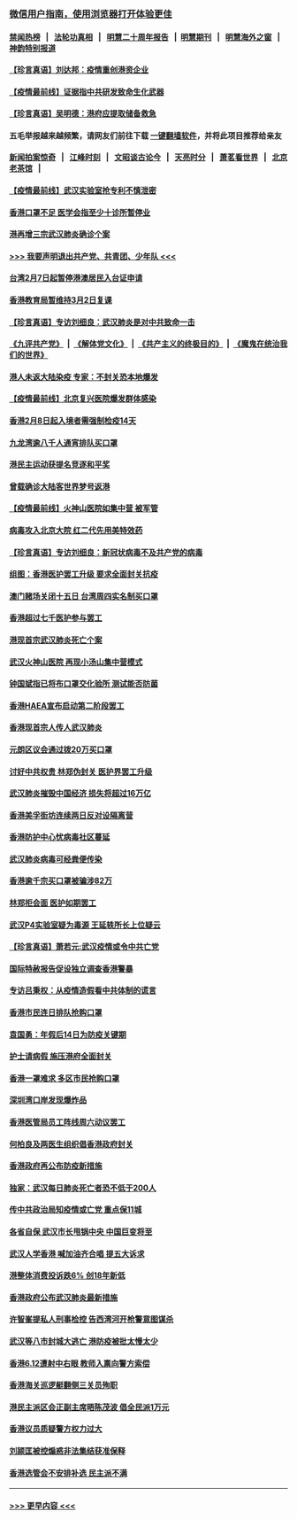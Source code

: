 ### [微信用户指南，使用浏览器打开体验更佳](https://github.com/gfw-breaker/banned-news1/blob/master/indexes/wechat-guide.md?t=0)
#### [禁闻热榜](热点新闻.md?t=0)  &nbsp;&nbsp;|&nbsp;&nbsp; [法轮功真相](https://github.com/gfw-breaker/truth/blob/master/README.md?t=0) &nbsp;&nbsp;|&nbsp;&nbsp; [明慧二十周年报告](https://github.com/gfw-breaker/mh-reports/blob/master/README.md?t=0) &nbsp;&nbsp;|&nbsp;&nbsp;[明慧期刊](https://github.com/gfw-breaker/mh-qikan) &nbsp;&nbsp;|&nbsp;&nbsp; [明慧海外之窗](https://github.com/gfw-breaker/mh-news/blob/master/README.md?t=0) &nbsp;&nbsp;|&nbsp;&nbsp; [神韵特别报道](https://github.com/gfw-breaker/mh-news/blob/master/shenyun.md?t=0)
#### [【珍言真语】刘达邦：疫情重创港资企业](../pages/nsc415/n11854274.md?t=02090844) 
#### [【疫情最前线】证据指中共研发致命生化武器](../pages/nsc415/n11853087.md?t=02090844) 
#### [【珍言真语】吴明德：港府应提取储备救急](../pages/nsc415/n11852734.md?t=02090844) 
#### 五毛举报越来越频繁，请网友们前往下载 [一键翻墙软件](https://github.com/gfw-breaker/ssr-accounts)，并将此项目推荐给亲友
#### [新闻拍案惊奇](https://github.com/gfw-breaker/banned-news1/blob/master/pages/link4.md) &nbsp;&nbsp;|&nbsp;&nbsp; [江峰时刻](https://github.com/gfw-breaker/banned-news1/blob/master/pages/link4.md) &nbsp;&nbsp;|&nbsp;&nbsp; [文昭谈古论今](https://github.com/gfw-breaker/banned-news1/blob/master/pages/link4.md) &nbsp;&nbsp;|&nbsp;&nbsp; [天亮时分](https://github.com/gfw-breaker/banned-news1/blob/master/pages/link4.md) &nbsp;&nbsp;|&nbsp;&nbsp; [萧茗看世界](https://github.com/gfw-breaker/banned-news1/blob/master/pages/link4.md) &nbsp;&nbsp;|&nbsp;&nbsp; [北京老茶馆](https://github.com/gfw-breaker/banned-news1/blob/master/pages/link4.md) &nbsp;&nbsp;|&nbsp;&nbsp; 
#### [【疫情最前线】武汉实验室抢专利不慎泄密](../pages/nsc415/n11850310.md?t=02090844) 
#### [香港口罩不足 医学会指至少十诊所暂停业](../pages/nsc415/n11850301.md?t=02090844) 
#### [港再增三宗武汉肺炎确诊个案](../pages/nsc415/n11850328.md?t=02090844) 
#### [>>> 我要声明退出共产党、共青团、少年队 <<<](https://github.com/begood0513/goodnews/blob/master/quit/letter.md) 
#### [台湾2月7日起暂停港澳居民入台证申请](../pages/nsc415/n11850304.md?t=02090844) 
#### [香港教育局暂维持3月2日复课](../pages/nsc415/n11850260.md?t=02090844) 
#### [【珍言真语】专访刘细良：武汉肺炎是对中共致命一击](../pages/nsc415/n11849934.md?t=02090844) 
#### [《九评共产党》](https://github.com/begood0513/9ping.md/blob/master/README.md) &nbsp;|&nbsp; [《解体党文化》](../../../../jtdwh.md/blob/master/README.md)  &nbsp;|&nbsp; [《共产主义的终极目的》](../../../../gczydzjmd.md/blob/master/README.md) &nbsp;|&nbsp; [《魔鬼在统治我们的世界》](../../../../mgztzwmdsj.md/blob/master/README.md) 
#### [港人未返大陆染疫 专家：不封关恐本地爆发](../pages/nsc415/n11848021.md?t=02090844) 
#### [【疫情最前线】北京复兴医院爆发群体感染](../pages/nsc415/n11847626.md?t=02090844) 
#### [香港2月8日起入境者需强制检疫14天](../pages/nsc415/n11847658.md?t=02090844) 
#### [九龙湾逾八千人通宵排队买口罩](../pages/nsc415/n11847647.md?t=02090844) 
#### [港民主运动获提名竞逐和平奖](../pages/nsc415/n11847633.md?t=02090844) 
#### [曾载确诊大陆客世界梦号返港](../pages/nsc415/n11847608.md?t=02090844) 
#### [【疫情最前线】火神山医院如集中营 被军管](../pages/nsc415/n11847524.md?t=02090844) 
#### [病毒攻入北京大院 红二代先用美特效药](../pages/nsc415/n11847427.md?t=02090844) 
#### [【珍言真语】专访刘细良：新冠状病毒不及共产党的病毒](../pages/nsc415/n11847164.md?t=02090844) 
#### [组图：香港医护罢工升级 要求全面封关抗疫](../pages/nsc415/n11844107.md?t=02090844) 
#### [澳门赌场关闭十五日 台湾周四实名制买口罩](../pages/nsc415/n11845083.md?t=02090844) 
#### [香港超过七千医护参与罢工](../pages/nsc415/n11845051.md?t=02090844) 
#### [港现首宗武汉肺炎死亡个案](../pages/nsc415/n11844998.md?t=02090844) 
#### [武汉火神山医院 再现小汤山集中营模式](../pages/nsc415/n11844763.md?t=02090844) 
#### [钟国斌指已将布口罩交化验所 测试能否防菌](../pages/nsc415/n11842783.md?t=02090844) 
#### [香港HAEA宣布启动第二阶段罢工](../pages/nsc415/n11842723.md?t=02090844) 
#### [香港现首宗人传人武汉肺炎](../pages/nsc415/n11842766.md?t=02090844) 
#### [元朗区议会通过拨20万买口罩](../pages/nsc415/n11842754.md?t=02090844) 
#### [讨好中共权贵 林郑伪封关 医护界罢工升级](../pages/nsc415/n11842359.md?t=02090844) 
#### [武汉肺炎摧毁中国经济 损失将超过16万亿](../pages/nsc415/n11839723.md?t=02090844) 
#### [香港美孚街坊连续两日反对设隔离营](../pages/nsc415/n11839962.md?t=02090844) 
#### [香港防护中心忧病毒社区蔓延](../pages/nsc415/n11839933.md?t=02090844) 
#### [武汉肺炎病毒可经粪便传染](../pages/nsc415/n11839939.md?t=02090844) 
#### [香港逾千宗买口罩被骗涉82万](../pages/nsc415/n11839914.md?t=02090844) 
#### [林郑拒会面 医护如期罢工](../pages/nsc415/n11839892.md?t=02090844) 
#### [武汉P4实验室疑为毒源 王延轶所长上位疑云](../pages/nsc415/n11835543.md?t=02090844) 
#### [【珍言真语】萧若元:武汉疫情或令中共亡党](../pages/nsc415/n11829394.md?t=02090844) 
#### [国际特赦报告促设独立调查香港警暴](../pages/nsc415/n11833845.md?t=02090844) 
#### [专访吕秉权：从疫情造假看中共体制的谎言](../pages/nsc415/n11833813.md?t=02090844) 
#### [香港市民连日排队抢购口罩](../pages/nsc415/n11833794.md?t=02090844) 
#### [袁国勇：年假后14日为防疫关键期](../pages/nsc415/n11831088.md?t=02090844) 
#### [护士请病假 施压港府全面封关](../pages/nsc415/n11831030.md?t=02090844) 
#### [香港一罩难求 多区市民抢购口罩](../pages/nsc415/n11831002.md?t=02090844) 
#### [深圳湾口岸发现爆炸品](../pages/nsc415/n11828802.md?t=02090844) 
#### [香港医管局员工阵线周六动议罢工](../pages/nsc415/n11828762.md?t=02090844) 
#### [何柏良及两医生组织倡香港政府封关](../pages/nsc415/n11828749.md?t=02090844) 
#### [香港政府再公布防疫新措施](../pages/nsc415/n11828716.md?t=02090844) 
#### [独家：武汉每日肺炎死亡者恐不低于200人](../pages/nsc415/n11828240.md?t=02090844) 
#### [传中共政治局知疫情或亡党 重点保11城](../pages/nsc415/n11828145.md?t=02090844) 
#### [各省自保 武汉市长甩锅中央 中国巨变将至](../pages/nsc415/n11828021.md?t=02090844) 
#### [武汉人学香港 喊加油齐合唱 提五大诉求](../pages/nsc415/n11827046.md?t=02090844) 
#### [港整体消费投诉跌6% 创18年新低](../pages/nsc415/n11817280.md?t=02090844) 
#### [香港政府公布武汉肺炎最新措施](../pages/nsc415/n11817152.md?t=02090844) 
#### [许智峯提私人刑事检控 告西湾河开枪警意图谋杀](../pages/nsc415/n11817132.md?t=02090844) 
#### [武汉等八市封城大逃亡 港防疫被批太慢太少](../pages/nsc415/n11817058.md?t=02090844) 
#### [香港6.12遭射中右眼 教师入禀向警方索偿](../pages/nsc415/n11814678.md?t=02090844) 
#### [香港海关巡逻艇翻侧三关员殉职](../pages/nsc415/n11814604.md?t=02090844) 
#### [港民主派区会正副主席晤陈茂波 倡全民派1万元](../pages/nsc415/n11814582.md?t=02090844) 
#### [香港议员质疑警方权力过大](../pages/nsc415/n11814560.md?t=02090844) 
#### [刘颕匡被控煽惑非法集结获准保释](../pages/nsc415/n11811727.md?t=02090844) 
#### [香港选管会不安排补选 民主派不满](../pages/nsc415/n11811691.md?t=02090844) 

----
#### [ >>> 更早内容 <<< ](../indexes/nsc415-earlier.md)

